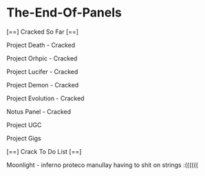 # The-End-Of-Panels

[==] Cracked So Far [==]

Project Death -  Cracked

Project Orhpic - Cracked

Project Lucifer - Cracked

Project Demon - Cracked

Project Evolution - Cracked

Notus Panel - Cracked

Project UGC

Project Gigs

[==] Crack To Do List [==]

Moonlight - inferno proteco manullay having to shit on strings :((((((


